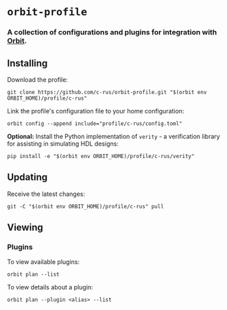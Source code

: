 # `orbit-profile`

### A collection of configurations and plugins for integration with [Orbit](https://github.com/c-rus/orbit).
  
## Installing

Download the profile:

```
git clone https://github.com/c-rus/orbit-profile.git "$(orbit env ORBIT_HOME)/profile/c-rus"
```

Link the profile's configuration file to your home configuration:

```
orbit config --append include="profile/c-rus/config.toml"
```

__Optional:__ Install the Python implementation of `verity` - a verification library for assisting in simulating HDL designs:
```
pip install -e "$(orbit env ORBIT_HOME)/profile/c-rus/verity"
```

## Updating

Receive the latest changes:

```
git -C "$(orbit env ORBIT_HOME)/profile/c-rus" pull
```

## Viewing

### Plugins

To view available plugins:

```
orbit plan --list
```

To view details about a plugin:

```
orbit plan --plugin <alias> --list
```